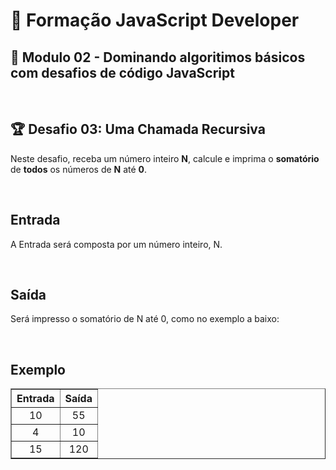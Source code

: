 # 📌 **Formação JavaScript Developer**
## 📝 **Modulo 02 - Dominando algoritimos básicos com desafios de código JavaScript**

<br>

## 🏆 **Desafio 03: Uma Chamada Recursiva**
Neste desafio, receba um número inteiro **N**, calcule e imprima o **somatório** de **todos** os números de **N** até **0**. 

<br>

## **Entrada**
A Entrada será composta por um número inteiro, N. 

<br>

## **Saída**
Será  impresso o somatório de N até 0, como no exemplo a baixo: 

<br>

## **Exemplo**

<table border=1>
    <tr>
        <th style="text-align:center">Entrada</th>
        <th style="text-align:center">Saída</th>
    </tr>
    <tr>
        <td align="center">10</td>
        <td align="center">55</td>
    </tr>
     <tr>
        <td align="center">4</td>
        <td align="center">10</td>
    </tr>
     <tr>
        <td align="center">15</td>
        <td align="center">120</td>
    </tr>
</table>
